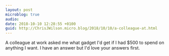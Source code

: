 ```yaml
---
layout: post
microblog: true
audio: 
date: 2018-10-10 12:28:55 +0100
guid: http://ChrisJWilson.micro.blog/2018/10/10/a-colleague-at.html
---
```

A colleague at work asked me what gadget I'd get if I had $500 to spend on anything I want. I have an answer but I'd love your answers first. 
